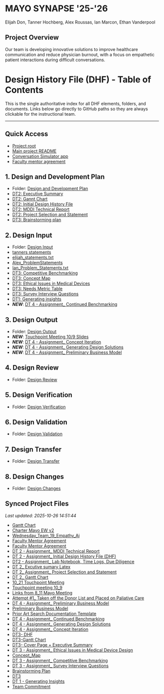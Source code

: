 # MAYO SYNAPSE '25-'26

Elijah Don, Tanner Hochberg, Alex Roussas, Ian Marcon, Ethan Vanderpool

## Project Overview

Our team is developing innovative solutions to improve healthcare communication and reduce physician burnout, with a focus on empathetic patient interactions during difficult conversations.

# Design History File (DHF) - Table of Contents

This is the single authoritative index for all DHF elements, folders, and documents. Links below go directly to GitHub paths so they are always clickable for the instructional team.

---

## Quick Access

- [Project root](https://github.com/TACH04/Synapse)
- [Main project README](https://github.com/TACH04/Synapse/blob/main/README.md)
- [Conversation Simulator app](https://github.com/TACH04/Synapse/tree/main/conversation_simulator)
- [Faculty mentor agreement](https://docs.google.com/document/d/1EbIBCBrqXn5RQOfy2CxHYSGoEEQS3a-x_ovXuJsahxc/edit?usp=drive_link)

## 1. Design and Development Plan

- Folder: [Design and Development Plan](https://github.com/TACH04/Synapse/tree/main/DHF/Design%20and%20Development%20Plan)
- [DT2: Executive Summary](https://docs.google.com/document/d/1IE4xTCh0bBcmDYOl6ENvlDSGPHQiXXtJ1KLKYGw3GDY/edit?usp=drive_link)
- [DT2: Gannt Chart](https://docs.google.com/spreadsheets/d/1v-3db-a8KPiC-tAE2uTQkt1zlNN7pOveQJ3bjupPCNw/edit?usp=drive_link)
- [DT2: Initial Design History File](https://docs.google.com/document/d/1ZGKpiBo09NvjRLXrCT-WZjgMbCEisN2xN1vwIlr4zqQ/edit?usp=drive_link)
- [DT2: MDDI Technical Report](https://docs.google.com/document/d/1bY_rUbhvNfxos7Ye2asOFa4g3rgQjFmpw1CLbrqYdX0/edit?usp=drive_link)
- [DT2: Project Selection and Statement](https://docs.google.com/document/d/1ZIm5112BKRVF3WArS-glyYQeEtchvlUhHJRpa3YtjyE/edit?usp=drive_link)
- [DT3: Brainstorming plan](https://docs.google.com/document/d/1C9rGscbJzZMOgr0zOocJoMNPMxebgnE4BjAtaCV8BWc/edit?usp=drive_link)


## 2. Design Input

- Folder: [Design Input](https://github.com/TACH04/Synapse/tree/main/DHF/Design%20Input)
- [tanners statements](https://github.com/TACH04/Synapse/blob/main/DHF/Design%20Input/Team%20Problem%20Statements/tanners%20statements)
- [elijah_statements.txt](https://github.com/TACH04/Synapse/blob/main/DHF/Design%20Input/Team%20Problem%20Statements/elijah_statements.txt)
- [Alex_ProblemStatements](https://github.com/TACH04/Synapse/blob/main/DHF/Design%20Input/Team%20Problem%20Statements/Alex_ProblemStatements)
- [Ian_Problem_Statements.txt](https://github.com/TACH04/Synapse/blob/main/DHF/Design%20Input/Team%20Problem%20Statements/Ian_Problem_Statements.txt)
- [DT3: Competitive Benchmarking](https://docs.google.com/document/d/1S2kfCfjrz_N6uJE-bNW_vn9k8RCKPb37ds7B4hZXVxY/edit?usp=drive_link) 
- [DT3: Concept Map](https://docs.google.com/document/d/1xj2NNwJ8OQZbndGWVdGvJ9wKfdVO_ARfO34rUiCiuks/edit?usp=drive_link)
- [DT3: Ethical Issues in Medical Devices](https://docs.google.com/document/d/1UIjjGRLe42mS3-UX6jP7cUdUyXfGw2fUPiTCERRQqGg/edit?usp=drive_link)
- [DT3: Needs Metric Table](https://docs.google.com/document/d/1Rn6ign4Q32LNvc7bvyXXkeR5QmWC3LUQZaWAUHecsU0/edit?usp=drive_link)
- [DT3: Survey Interview Questions](https://docs.google.com/document/d/1ZWAlE8qKRAdotSlWmRBeya8JlQiNOT1w30CeQTqDZ2E/edit?usp=drive_link)
- [DT1: Generating insights](https://docs.google.com/document/d/1kNAxS7c4XYkPLRYb_zfLALkN51bi4Dif1TdJimjG3eg/edit?usp=drive_link)
- ***NEW***: [DT 4 - Assignment_ Continued Benchmarking](https://github.com/TACH04/Synapse/blob/main/Google%20Drive%20Folder/DT4/DT%204%20-%20Assignment_%20Continued%20Benchmarking.md)


## 3. Design Output

- Folder: [Design Output](https://github.com/TACH04/Synapse/tree/main/DHF/Design%20Output)
- ***NEW***: [Touchpoint Meeting 10/9 Slides](https://docs.google.com/presentation/d/1ns0ZDvTHIcmyZcgFo3FhUwHNYUX99S2SuaqlfBuAWkE/edit?usp=drive_link)
- ***NEW***: [DT 4 - Assignment_ Concept Iteration](https://github.com/TACH04/Synapse/blob/main/Google%20Drive%20Folder/DT4/DT%204%20-%20Assignment_%20Concept%20Iteration.md)
- ***NEW***: [DT 4 - Assignment_ Generating Design Solutions](https://github.com/TACH04/Synapse/blob/main/Google%20Drive%20Folder/DT4/DT%204%20-%20Assignment_%20Generating%20Design%20Solutions.md)
- ***NEW***: [DT 4 - Assignment_ Preliminary Business Model](https://github.com/TACH04/Synapse/blob/main/Google%20Drive%20Folder/DT4/DT%204%20-%20Assignment_%20Preliminary%20Business%20Model.pdf)



## 4. Design Review

- Folder: [Design Review](https://github.com/TACH04/Synapse/tree/main/DHF/Design%20Review)

## 5. Design Verification

- Folder: [Design Verification](https://github.com/TACH04/Synapse/tree/main/DHF/Design%20Verification)

## 6. Design Validation

- Folder: [Design Validation](https://github.com/TACH04/Synapse/tree/main/DHF/Design%20Validation)

## 7. Design Transfer

- Folder: [Design Transfer](https://github.com/TACH04/Synapse/tree/main/DHF/Design%20Transfer)

## 8. Design Changes

- Folder: [Design Changes](https://github.com/TACH04/Synapse/tree/main/DHF/Design%20Changes)


## Synced Project Files

*Last updated: 2025-10-26 14:51:44*

- [Gantt Chart](https://github.com/TACH04/Synapse/blob/main/Google%20Drive%20Folder/Misc/Gantt%20Chart.csv)
- [Charter Mayo EW v2](https://github.com/TACH04/Synapse/blob/main/Google%20Drive%20Folder/Misc/Charter%20Mayo%20EW%20v2.pptx)
- [Wednesday_Team_19_Empathy_Ai](https://github.com/TACH04/Synapse/blob/main/Google%20Drive%20Folder/Misc/Wednesday_Team_19_Empathy_Ai.pdf)
- [Faculty Mentor Agreement](https://github.com/TACH04/Synapse/blob/main/Google%20Drive%20Folder/Misc/Faculty%20Mentor%20Agreement.md)
- [Faculty Mentor Agreement ](https://github.com/TACH04/Synapse/blob/main/Google%20Drive%20Folder/Misc/Faculty%20Mentor%20Agreement%20.pdf)
- [DT 2 - Assignment_ MDDI Technical Report](https://github.com/TACH04/Synapse/blob/main/Google%20Drive%20Folder/DT2/DT%202%20-%20Assignment_%20MDDI%20Technical%20Report.md)
- [DT 2 - Assignment_ Initial Design History File (DHF)](https://github.com/TACH04/Synapse/blob/main/Google%20Drive%20Folder/DT2/DT%202%20-%20Assignment_%20Initial%20Design%20History%20File%20(DHF).md)
- [DT2 - Assignment_ Lab Notebook, Time Logs, Due Diligence](https://github.com/TACH04/Synapse/blob/main/Google%20Drive%20Folder/DT2/DT2%20-%20Assignment_%20Lab%20Notebook,%20Time%20Logs,%20Due%20Diligence.md)
- [DT 2_ Excutive sumary Latex](https://github.com/TACH04/Synapse/blob/main/Google%20Drive%20Folder/DT2/DT%202_%20Excutive%20sumary%20Latex.md)
- [DT 2_ Assignment_ Project Selection and Statement](https://github.com/TACH04/Synapse/blob/main/Google%20Drive%20Folder/DT2/DT%202_%20Assignment_%20Project%20Selection%20and%20Statement.md)
- [DT 2_ Gantt Chart](https://github.com/TACH04/Synapse/blob/main/Google%20Drive%20Folder/DT2/DT%202_%20Gantt%20Chart.md)
- [10_21 Touchpoint Meeting](https://github.com/TACH04/Synapse/blob/main/Google%20Drive%20Folder/Touchpoint%20Meetings/10_21%20Touchpoint%20Meeting.pdf)
- [Touchpoint meeting 10_9](https://github.com/TACH04/Synapse/blob/main/Google%20Drive%20Folder/Touchpoint%20Meetings/Touchpoint%20meeting%2010_9.pdf)
- [Links from 8_11 Mayo Meeting](https://github.com/TACH04/Synapse/blob/main/Google%20Drive%20Folder/Touchpoint%20Meetings/Links%20from%208_11%20Mayo%20Meeting.md)
- [Attempt #1_ Taken off the Donor List and Placed on Paliative Care](https://github.com/TACH04/Synapse/blob/main/Google%20Drive%20Folder/AI%20Generated%20Sample%20Data/Attempt%20#1_%20Taken%20off%20the%20Donor%20List%20and%20Placed%20on%20Paliative%20Care.csv)
- [DT 4 - Assignment_ Preliminary Business Model](https://github.com/TACH04/Synapse/blob/main/Google%20Drive%20Folder/DT4/DT%204%20-%20Assignment_%20Preliminary%20Business%20Model.pdf)
- [Preliminary Business Model](https://github.com/TACH04/Synapse/blob/main/Google%20Drive%20Folder/DT4/Preliminary%20Business%20Model.md)
- [Prior Art Search Documentation Template](https://github.com/TACH04/Synapse/blob/main/Google%20Drive%20Folder/DT4/Prior%20Art%20Search%20Documentation%20Template.docx)
- [DT 4 - Assignment_ Continued Benchmarking](https://github.com/TACH04/Synapse/blob/main/Google%20Drive%20Folder/DT4/DT%204%20-%20Assignment_%20Continued%20Benchmarking.md)
- [DT 4 - Assignment_ Generating Design Solutions](https://github.com/TACH04/Synapse/blob/main/Google%20Drive%20Folder/DT4/DT%204%20-%20Assignment_%20Generating%20Design%20Solutions.md)
- [DT 4 - Assignment_ Concept Iteration](https://github.com/TACH04/Synapse/blob/main/Google%20Drive%20Folder/DT4/DT%204%20-%20Assignment_%20Concept%20Iteration.md)
- [DT3- DHF](https://github.com/TACH04/Synapse/blob/main/Google%20Drive%20Folder/DT3/DT3-%20DHF.pdf)
- [DT3-Gantt Chart](https://github.com/TACH04/Synapse/blob/main/Google%20Drive%20Folder/DT3/DT3-Gantt%20Chart.xlsx)
- [DT3- Cover Page + Executive Summary](https://github.com/TACH04/Synapse/blob/main/Google%20Drive%20Folder/DT3/DT3-%20Cover%20Page%20+%20Executive%20Summary.pdf)
- [DT 3 - Assignment_ Ethical Issues in Medical Device Design](https://github.com/TACH04/Synapse/blob/main/Google%20Drive%20Folder/DT3/DT%203%20-%20Assignment_%20Ethical%20Issues%20in%20Medical%20Device%20Design.md)
- [Concept_Map](https://github.com/TACH04/Synapse/blob/main/Google%20Drive%20Folder/DT3/Concept_Map.md)
- [DT 3 - Assignment_ Competitive Benchmarking](https://github.com/TACH04/Synapse/blob/main/Google%20Drive%20Folder/DT3/DT%203%20-%20Assignment_%20Competitive%20Benchmarking.md)
- [DT 3 - Assignment_ Survey Interview Questions](https://github.com/TACH04/Synapse/blob/main/Google%20Drive%20Folder/DT3/DT%203%20-%20Assignment_%20Survey%20Interview%20Questions.md)
- [Brainstorming Plan](https://github.com/TACH04/Synapse/blob/main/Google%20Drive%20Folder/DT3/Brainstorming%20Plan.md)
- [DT3](https://github.com/TACH04/Synapse/blob/main/Google%20Drive%20Folder/DT3/DT3.md)
- [DT 1 - Generating Insights](https://github.com/TACH04/Synapse/blob/main/Google%20Drive%20Folder/DT1%20-%20TEAM%20CHARTER/DT%201%20-%20Generating%20Insights.md)
- [Team Commitment](https://github.com/TACH04/Synapse/blob/main/Google%20Drive%20Folder/DT1%20-%20TEAM%20CHARTER/Team%20Commitment.md)
